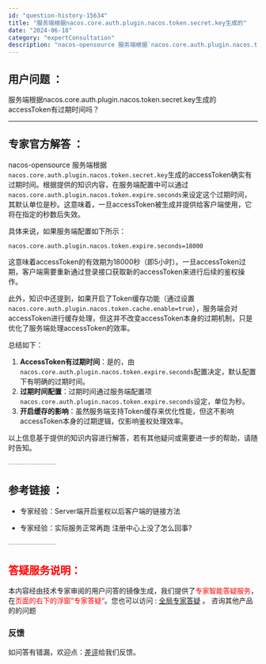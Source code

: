 ```yaml
---
id: "question-history-15634"
title: "服务端根据nacos.core.auth.plugin.nacos.token.secret.key生成的"
date: "2024-06-18"
category: "expertConsultation"
description: "nacos-opensource 服务端根据`nacos.core.auth.plugin.nacos.token.secret.key`生成的accessToken确实有过期时间。根据提供的知识内容，在服务端配置中可以通过`nacos.core.auth.plugin.nacos.token.ex"
---
```


## 用户问题 ： 
 服务端根据nacos.core.auth.plugin.nacos.token.secret.key生成的accessToken有过期时间吗？  

---------------
## 专家官方解答 ：

nacos-opensource 服务端根据`nacos.core.auth.plugin.nacos.token.secret.key`生成的accessToken确实有过期时间。根据提供的知识内容，在服务端配置中可以通过`nacos.core.auth.plugin.nacos.token.expire.seconds`来设定这个过期时间，其默认单位是秒。这意味着，一旦accessToken被生成并提供给客户端使用，它将在指定的秒数后失效。

具体来说，如果服务端配置如下所示：
```properties
nacos.core.auth.plugin.nacos.token.expire.seconds=18000
```
这意味着accessToken的有效期为18000秒（即5小时）。一旦accessToken过期，客户端需要重新通过登录接口获取新的accessToken来进行后续的鉴权操作。

此外，知识中还提到，如果开启了Token缓存功能（通过设置`nacos.core.auth.plugin.nacos.token.cache.enable=true`），服务端会对accessToken进行缓存处理，但这并不改变accessToken本身的过期机制，只是优化了服务端处理accessToken的效率。

总结如下：
1. **AccessToken有过期时间**：是的，由`nacos.core.auth.plugin.nacos.token.expire.seconds`配置决定，默认配置下有明确的过期时间。
2. **过期时间配置**：过期时间通过服务端配置项`nacos.core.auth.plugin.nacos.token.expire.seconds`设定，单位为秒。
3. **开启缓存的影响**：虽然服务端支持Token缓存来优化性能，但这不影响accessToken本身的过期逻辑，仅影响鉴权处理效率。

以上信息基于提供的知识内容进行解答，若有其他疑问或需要进一步的帮助，请随时告知。


<font color="#949494">---------------</font> 


## 参考链接 ：

* 专家经验：Server端开启鉴权以后客户端的链接方法 
 
 * 专家经验：实际服务正常再跑 注册中心上没了怎么回事? 


 <font color="#949494">---------------</font> 
 


## <font color="#FF0000">答疑服务说明：</font> 

本内容经由技术专家审阅的用户问答的镜像生成，我们提供了<font color="#FF0000">专家智能答疑服务</font>，在<font color="#FF0000">页面的右下的浮窗”专家答疑“</font>。您也可以访问 : [全局专家答疑](https://answer.opensource.alibaba.com/docs/intro) 。 咨询其他产品的的问题

### 反馈
如问答有错漏，欢迎点：[差评](https://ai.nacos.io/user/feedbackByEnhancerGradePOJOID?enhancerGradePOJOId=15686)给我们反馈。
